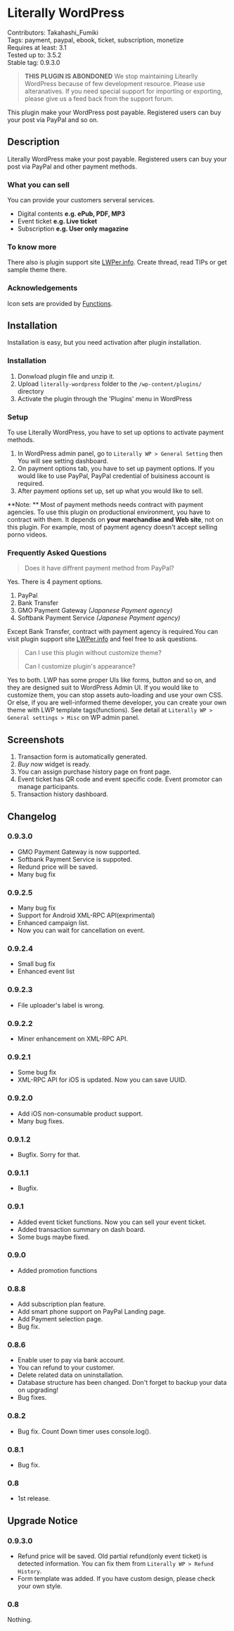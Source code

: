 #  Literally WordPress 

Contributors: Takahashi_Fumiki  
Tags: payment, paypal, ebook, ticket, subscription, monetize  
Requires at least: 3.1  
Tested up to: 3.5.2  
Stable tag: 0.9.3.0  

> **THIS PLUGIN IS ABONDONED**
> We stop maintaining Litearlly WordPress because of few development resource. Please use alteranatives.
> If you need special support for importing or exporting, please give us a feed back from the support forum.

This plugin make your WordPress post payable. Registered users can buy your post via PayPal and so on.

##  Description 

Literally WordPress make your post payable. Registered users can buy your post via PayPal and other payment methods.

###  What you can sell 

You can provide your customers serveral services.

* Digital contents **e.g. ePub, PDF, MP3**
* Event ticket **e.g. Live ticket**
* Subscription **e.g. User only magazine**

###  To know more 

There also is plugin support site [LWPer.info](http://lwper.info). Create thread, read TIPs or get sample theme there.

###  Acknowledgements 

Icon sets are provided by [Functions](http://wefunction.com/2008/07/function-free-icon-set/).

##  Installation 

Installation is easy, but you need activation after plugin installation.

###  Installation 

1. Donwload plugin file and unzip it.
2. Upload `literally-wordpress` folder to the `/wp-content/plugins/` directory
3. Activate the plugin through the 'Plugins' menu in WordPress

###  Setup 

To use Literally WordPress, you have to set up options to activate payment methods.

1. In WordPress admin panel, go to `Literally WP > General Setting` then You will see setting dashboard.
2. On payment options tab, you have to set up payment options. If you would like to use PayPal, PayPal credential of buisiness account is required.
3. After payment options set up, set up what you would like to sell. 

**Note: ** Most of payment methods needs contract with payment agencies. To use this plugin on productional environment, you have to contract with them. It depends on **your marchandise and Web site**, not on this plugin. For example, most of payment agency doesn't accept selling porno videos.

###  Frequently Asked Questions 

> Does it have diffrent payment method from PayPal?

Yes. There is 4 payment options.

1. PayPal
2. Bank Transfer
3. GMO Payment Gateway *(Japanese Payment agency)*
4. Softbank Payment Service *(Japanese Payment agency)*

Except Bank Transfer, contract with payment agency is required.You can visit plugin support site [LWPer.info](http://lwper.info) and feel free to ask questions.

> Can I use this plugin without customize theme?
> 
> Can I customize plugin's appearance?

Yes to both. LWP has some proper UIs like forms, button and so on, and they are designed suit to WordPress Admin UI. If you would like to customize them, you can stop assets auto-loading and use your own CSS. Or else, if you are well-informed theme developer, you can create your own theme with LWP template tags(functions). See detail at `Literally WP > General settings > Misc` on WP admin panel.

##  Screenshots 

1. Transaction form is automatically generated.
2. *Buy now* widget is ready.
3. You can assign purchase history page on front page.
4. Event ticket has QR code and event specific code. Event promotor can manage participants.
5. Transaction history dashboard.

##  Changelog 

###  0.9.3.0 

* GMO Payment Gateway is now supported.
* Softbank Payment Service is suppoted.
* Redund price will be saved.
* Many bug fix

###  0.9.2.5 

* Many bug fix
* Support for Android XML-RPC API(exprimental)
* Enhanced campaign list.
* Now you can wait for cancellation on event.

###  0.9.2.4 

* Small bug fix
* Enhanced event list

###  0.9.2.3 

* File uploader's label is wrong.

###  0.9.2.2 

* Miner enhancement on XML-RPC API.

###  0.9.2.1 

* Some bug fix
* XML-RPC API for iOS is updated. Now you can save UUID.

###  0.9.2.0 

* Add iOS non-consumable product support.
* Many bug fixes.

###  0.9.1.2 

* Bugfix. Sorry for that.

###  0.9.1.1 

* Bugfix.

###  0.9.1 

* Added event ticket functions. Now you can sell your event ticket.
* Added transaction summary on dash board.
* Some bugs maybe fixed.

###  0.9.0 

* Added promotion functions

###  0.8.8 

* Add subscription plan feature.
* Add smart phone support on PayPal Landing page.
* Add Payment selection page.
* Bug fix.

###  0.8.6 

* Enable user to pay via bank account.
* You can refund to your customer.
* Delete related data on uninstallation.
* Database structure has been changed. Don't forget to backup your data on upgrading!
* Bug fixes.

###  0.8.2 

* Bug fix. Count Down timer uses console.log().

###  0.8.1 

* Bug fix.

###  0.8 

* 1st release.

##  Upgrade Notice 

###  0.9.3.0 

* Refund price will be saved. Old partial refund(only event ticket) is detected information. You can fix them from `Literally WP > Refund History`.
* Form template was added. If you have custom design, please check your own style.

###  0.8 

Nothing.